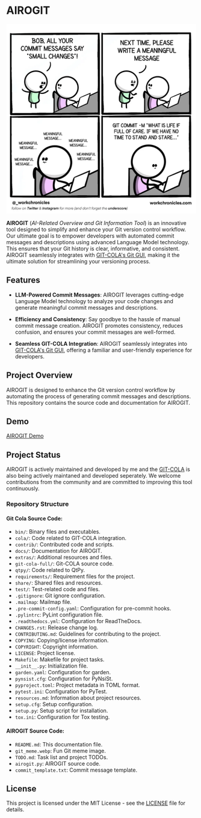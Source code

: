 # AIROGIT 

![Git Meme](git_meme.webp)

**AIROGIT** (*AI-Related Overview and Git Information Tool*) is an innovative tool designed to simplify and enhance your Git version control workflow. Our ultimate goal is to empower developers with automated commit messages and descriptions using advanced Language Model technology. This ensures that your Git history is clear, informative, and consistent. AIROGIT seamlessly integrates with [GIT-COLA's Git GUI](https://github.com/git-cola/git-cola), making it the ultimate solution for streamlining your versioning process.

## Features

- **LLM-Powered Commit Messages**: AIROGIT leverages cutting-edge Language Model technology to analyze your code changes and generate meaningful commit messages and descriptions.

- **Efficiency and Consistency**: Say goodbye to the hassle of manual commit message creation. AIROGIT promotes consistency, reduces confusion, and ensures your commit messages are well-formed.

- **Seamless GIT-COLA Integration**: AIROGIT seamlessly integrates into [GIT-COLA's Git GUI](https://github.com/git-cola/git-cola), offering a familiar and user-friendly experience for developers.

## Project Overview

AIROGIT is designed to enhance the Git version control workflow by automating the process of generating commit messages and descriptions. This repository contains the source code and documentation for AIROGIT.

## Demo
[AIROGIT Demo](https://www.youtube.com/watch?v=zMMak_UV_bU)

## Project Status

AIROGIT is actively maintained and developed by me and the [GIT-COLA](https://github.com/git-cola/git-cola) is also being actively maintaned and developed seperately. We welcome contributions from the community and are committed to improving this tool continuously.

### Repository Structure

#### Git Cola Source Code: 
- `bin/`: Binary files and executables.
- `cola/`: Code related to GIT-COLA integration.
- `contrib/`: Contributed code and scripts.
- `docs/`: Documentation for AIROGIT.
- `extras/`: Additional resources and files.
- `git-cola-full/`: Git-COLA source code.
- `qtpy/`: Code related to QtPy.
- `requirements/`: Requirement files for the project.
- `share/`: Shared files and resources.
- `test/`: Test-related code and files.
- `.gitignore`: Git ignore configuration.
- `.mailmap`: Mailmap file.
- `.pre-commit-config.yaml`: Configuration for pre-commit hooks.
- `.pylintrc`: PyLint configuration file.
- `.readthedocs.yml`: Configuration for ReadTheDocs.
- `CHANGES.rst`: Release change log.
- `CONTRIBUTING.md`: Guidelines for contributing to the project.
- `COPYING`: Copying/license information.
- `COPYRIGHT`: Copyright information.
- `LICENSE`: Project license.
- `Makefile`: Makefile for project tasks.
- `__init__.py`: Initialization file.
- `garden.yaml`: Configuration for garden.
- `pynsist.cfg`: Configuration for PyNsiSt.
- `pyproject.toml`: Project metadata in TOML format.
- `pytest.ini`: Configuration for PyTest.
- `resources.md`: Information about project resources.
- `setup.cfg`: Setup configuration.
- `setup.py`: Setup script for installation.
- `tox.ini`: Configuration for Tox testing.

#### AIROGIT Source Code:
- `README.md`: This documentation file.
- `git_meme.webp`: Fun Git meme image.
- `TODO.md`: Task list and project TODOs.
- `airogit.py`: AIROGIT source code.
- `commit_template.txt`: Commit message template.

## License

This project is licensed under the MIT License - see the [LICENSE](LICENSE) file for details.
